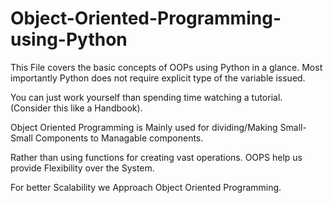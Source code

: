 # Object-Oriented-Programming-using-Python

This File covers the basic concepts of OOPs using Python in a glance. Most importantly Python does not require explicit type of the variable issued.

You can just work yourself than spending time watching a tutorial. (Consider this like a Handbook).

Object Oriented Programming is Mainly used for dividing/Making Small-Small Components to Managable components.

Rather than using functions for creating vast operations. OOPS help us provide Flexibility over the System.

For better Scalability we Approach Object Oriented Programming.
